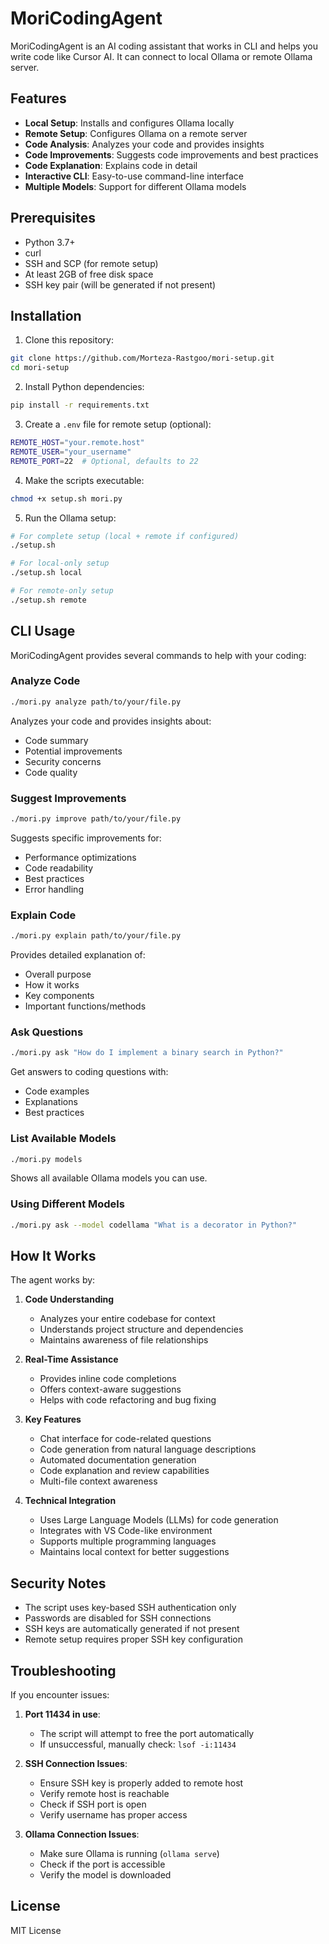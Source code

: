 # MoriCodingAgent

MoriCodingAgent is an AI coding assistant that works in CLI and helps you write code like Cursor AI. It can connect to local Ollama or remote Ollama server.

## Features

- **Local Setup**: Installs and configures Ollama locally
- **Remote Setup**: Configures Ollama on a remote server
- **Code Analysis**: Analyzes your code and provides insights
- **Code Improvements**: Suggests code improvements and best practices
- **Code Explanation**: Explains code in detail
- **Interactive CLI**: Easy-to-use command-line interface
- **Multiple Models**: Support for different Ollama models

## Prerequisites

- Python 3.7+
- curl
- SSH and SCP (for remote setup)
- At least 2GB of free disk space
- SSH key pair (will be generated if not present)

## Installation

1. Clone this repository:
```bash
git clone https://github.com/Morteza-Rastgoo/mori-setup.git
cd mori-setup
```

2. Install Python dependencies:
```bash
pip install -r requirements.txt
```

3. Create a `.env` file for remote setup (optional):
```bash
REMOTE_HOST="your.remote.host"
REMOTE_USER="your_username"
REMOTE_PORT=22  # Optional, defaults to 22
```

4. Make the scripts executable:
```bash
chmod +x setup.sh mori.py
```

5. Run the Ollama setup:
```bash
# For complete setup (local + remote if configured)
./setup.sh

# For local-only setup
./setup.sh local

# For remote-only setup
./setup.sh remote
```

## CLI Usage

MoriCodingAgent provides several commands to help with your coding:

### Analyze Code
```bash
./mori.py analyze path/to/your/file.py
```
Analyzes your code and provides insights about:
- Code summary
- Potential improvements
- Security concerns
- Code quality

### Suggest Improvements
```bash
./mori.py improve path/to/your/file.py
```
Suggests specific improvements for:
- Performance optimizations
- Code readability
- Best practices
- Error handling

### Explain Code
```bash
./mori.py explain path/to/your/file.py
```
Provides detailed explanation of:
- Overall purpose
- How it works
- Key components
- Important functions/methods

### Ask Questions
```bash
./mori.py ask "How do I implement a binary search in Python?"
```
Get answers to coding questions with:
- Code examples
- Explanations
- Best practices

### List Available Models
```bash
./mori.py models
```
Shows all available Ollama models you can use.

### Using Different Models
```bash
./mori.py ask --model codellama "What is a decorator in Python?"
```

## How It Works

The agent works by:

1. **Code Understanding**
   - Analyzes your entire codebase for context
   - Understands project structure and dependencies
   - Maintains awareness of file relationships

2. **Real-Time Assistance**
   - Provides inline code completions
   - Offers context-aware suggestions
   - Helps with code refactoring and bug fixing

3. **Key Features**
   - Chat interface for code-related questions
   - Code generation from natural language descriptions
   - Automated documentation generation
   - Code explanation and review capabilities
   - Multi-file context awareness

4. **Technical Integration**
   - Uses Large Language Models (LLMs) for code generation
   - Integrates with VS Code-like environment
   - Supports multiple programming languages
   - Maintains local context for better suggestions

## Security Notes

- The script uses key-based SSH authentication only
- Passwords are disabled for SSH connections
- SSH keys are automatically generated if not present
- Remote setup requires proper SSH key configuration

## Troubleshooting

If you encounter issues:

1. **Port 11434 in use**:
   - The script will attempt to free the port automatically
   - If unsuccessful, manually check: `lsof -i:11434`

2. **SSH Connection Issues**:
   - Ensure SSH key is properly added to remote host
   - Verify remote host is reachable
   - Check if SSH port is open
   - Verify username has proper access

3. **Ollama Connection Issues**:
   - Make sure Ollama is running (`ollama serve`)
   - Check if the port is accessible
   - Verify the model is downloaded

## License

MIT License